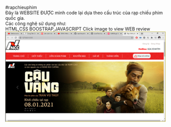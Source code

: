 ﻿#rapchieuphim<br>
Đây là WEBSITE ĐƯỢC mình code lại dựa theo cấu trúc của rạp chiếu phim quốc gia.<br>
Các công nghệ sử dụng như:<br>
HTML,CSS BOOSTRAP,JAVASCRIPT
Click image to view WEB review<br>
[![Demo CountPages alpha](https://github.com/LouieTran/rapchieuphim/blob/Main/images/index.png)](https://www.youtube.com/watch?v=DZfpr1NCwsE&ab_channel=DuyTr%E1%BA%A7n)
